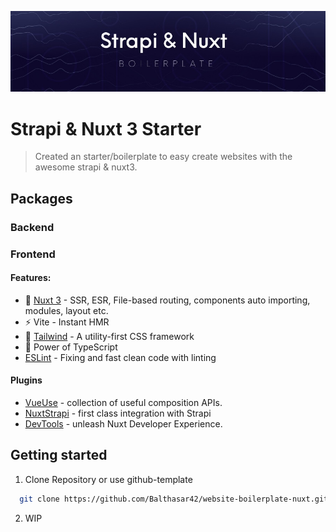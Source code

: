 [![Banner](./.github/assets/banner.jpg)](https://github.com/Balthasar42/website-boilerplate-nuxt.git)

# Strapi & Nuxt 3 Starter

> Created an starter/boilerplate to easy create websites with the awesome strapi & nuxt3.

## Packages

### Backend

### Frontend

#### Features:

- 💚 [Nuxt 3](https://nuxt.com/) - SSR, ESR, File-based routing, components auto importing, modules, layout etc.
- ⚡️ Vite - Instant HMR
- 🎨 [Tailwind](https://tailwindcss.com/) - A utility-first CSS framework
- 🦾 Power of TypeScript
- [ESLint](https://eslint.org/) - Fixing and fast clean code with linting

#### Plugins

- [VueUse](https://github.com/vueuse/vueuse) - collection of useful composition APIs.
- [NuxtStrapi](https://strapi.nuxtjs.org/) - first class integration with Strapi
- [DevTools](https://github.com/nuxt/devtools) - unleash Nuxt Developer Experience.

## Getting started

1. Clone Repository or use github-template

```bash
  git clone https://github.com/Balthasar42/website-boilerplate-nuxt.git
```

2. WIP

